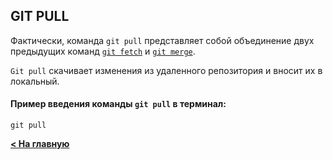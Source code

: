 ## GIT PULL

Фактически, команда `git pull` представляет собой объединение двух предыдущих команд [`git fetch`](./git_fetch.md) и [`git merge`](./git_merge.md).

`Git pull` скачивает изменения из удаленного репозитория и вносит их в локальный.

#### Пример введения команды `git pull` в терминал:
```
git pull
```

[**< На главную**](./readme.md)